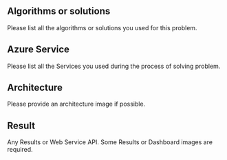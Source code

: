 ## Algorithms or solutions
Please list all the algorithms or solutions you used for this problem.

## Azure Service
Please list all the Services you used during the process of solving problem.

## Architecture
Please provide an architecture image if possible.

## Result
Any Results or Web Service API. Some Results or Dashboard images are required.
